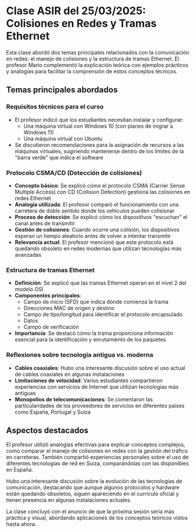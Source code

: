 # Clase ASIR del 25/03/2025: Colisiones en Redes y Tramas Ethernet

Esta clase abordó dos temas principales relacionados con la comunicación en redes: el manejo de colisiones y la estructura de tramas Ethernet. El profesor Mario complementó la explicación teórica con ejemplos prácticos y analogías para facilitar la comprensión de estos conceptos técnicos.

## Temas principales abordados

### Requisitos técnicos para el curso
- El profesor indicó que los estudiantes necesitan instalar y configurar:
  - Una máquina virtual con Windows 10 (con planes de migrar a Windows 11)
  - Una máquina virtual con Ubuntu
- Se discutieron recomendaciones para la asignación de recursos a las máquinas virtuales, sugiriendo mantenerse dentro de los límites de la "barra verde" que indica el software

### Protocolo CSMA/CD (Detección de colisiones)
- **Concepto básico**: Se explicó cómo el protocolo CSMA (Carrier Sense Multiple Access) con CD (Collision Detection) gestiona las colisiones en redes Ethernet
- **Analogía utilizada**: El profesor comparó el funcionamiento con una carretera de doble sentido donde los vehículos pueden colisionar
- **Proceso de detección**: Se explicó cómo los dispositivos "escuchan" el canal antes de transmitir
- **Gestión de colisiones**: Cuando ocurre una colisión, los dispositivos esperan un tiempo aleatorio antes de volver a intentar transmitir
- **Relevancia actual**: El profesor mencionó que este protocolo está quedando obsoleto en redes modernas que utilizan tecnologías más avanzadas

### Estructura de tramas Ethernet
- **Definición**: Se explicó que las tramas Ethernet operan en el nivel 2 del modelo OSI
- **Componentes principales**:
  - Campo de inicio (SFD) que indica dónde comienza la trama
  - Direcciones MAC de origen y destino
  - Campo de tipo/longitud para identificar el protocolo encapsulado
  - Datos
  - Campo de verificación
- **Importancia**: Se destacó cómo la trama proporciona información esencial para la identificación y enrutamiento de los paquetes

### Reflexiones sobre tecnología antigua vs. moderna
- **Cables coaxiales**: Hubo una interesante discusión sobre el uso actual de cables coaxiales en algunas instalaciones
- **Limitaciones de velocidad**: Varios estudiantes compartieron experiencias con servicios de Internet que utilizan tecnologías más antiguas
- **Monopolios de telecomunicaciones**: Se comentaron las particularidades de los proveedores de servicios en diferentes países como España, Portugal y Suiza

## Aspectos destacados

El profesor utilizó analogías efectivas para explicar conceptos complejos, como comparar el manejo de colisiones en redes con la gestión del tráfico en carreteras. También compartió experiencias personales sobre el uso de diferentes tecnologías de red en Suiza, comparándolas con las disponibles en España.

Hubo una interesante discusión sobre la evolución de las tecnologías de comunicación, destacando que aunque algunos protocolos y hardware están quedando obsoletos, siguen apareciendo en el currículo oficial y tienen presencia en algunas instalaciones actuales.

La clase concluyó con el anuncio de que la próxima sesión sería más práctica y visual, abordando aplicaciones de los conceptos teóricos vistos hasta ahora.